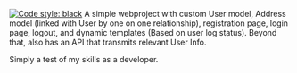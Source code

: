 [![Code style: black](https://img.shields.io/badge/code%20style-black-000000.svg)](https://github.com/psf/black)
A simple webproject with custom User model, Address model (linked with User by one on one relationship), registration page, login page, logout, and dynamic templates (Based on user log status). Beyond that, also has an API that transmits relevant User Info.

Simply a test of my skills as a developer.
